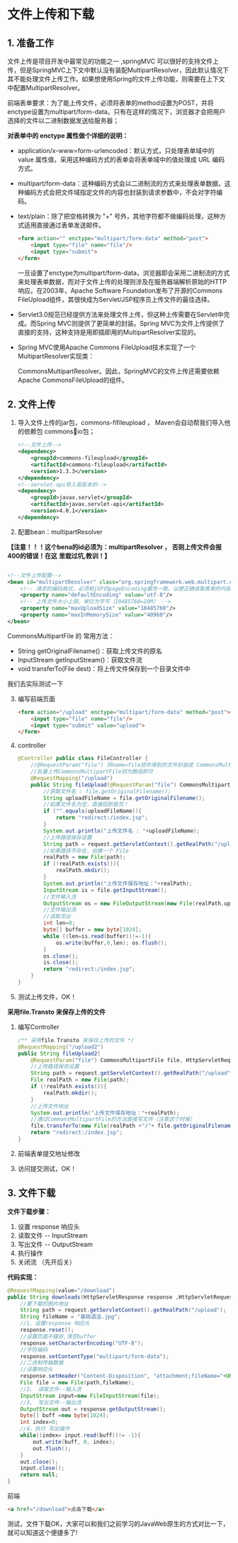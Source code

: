 # 文件上传和下载

## 1. 准备工作

文件上传是项目开发中最常见的功能之一 ,springMVC 可以很好的支持文件上传，但是SpringMVC上下文中默认没有装配MultipartResolver，因此默认情况下其不能处理文件上传工作。如果想使用Spring的文件上传功能，则需要在上下文中配置MultipartResolver。

前端表单要求：为了能上传文件，必须将表单的method设置为POST，并将enctype设置为multipart/form-data。只有在这样的情况下，浏览器才会把用户选择的文件以二进制数据发送给服务器；

**对表单中的 enctype 属性做个详细的说明：**

- application/x-www=form-urlencoded：默认方式，只处理表单域中的 value 属性值，采用这种编码方式的表单会将表单域中的值处理成 URL 编码方式。

- multipart/form-data：这种编码方式会以二进制流的方式来处理表单数据，这种编码方式会把文件域指定文件的内容也封装到请求参数中，不会对字符编码。

- text/plain：除了把空格转换为 "+" 号外，其他字符都不做编码处理，这种方式适用直接通过表单发送邮件。

  ```html
  <form action="" enctype="multipart/form-data" method="post">
      <input type="file" name="file"/> 
      <input type="submit">
  </form>
  ```

  一旦设置了enctype为multipart/form-data，浏览器即会采用二进制流的方式来处理表单数据，而对于文件上传的处理则涉及在服务器端解析原始的HTTP响应。在2003年，Apache Software Foundation发布了开源的Commons FileUpload组件，其很快成为Servlet/JSP程序员上传文件的最佳选择。

- Servlet3.0规范已经提供方法来处理文件上传，但这种上传需要在Servlet中完成。而Spring MVC则提供了更简单的封装。Spring MVC为文件上传提供了直接的支持，这种支持是用即插即用的MultipartResolver实现的。

- Spring MVC使用Apache Commons FileUpload技术实现了一个MultipartResolver实现类：

  CommonsMultipartResolver。因此，SpringMVC的文件上传还需要依赖Apache CommonsFileUpload的组件。 

## 2. 文件上传

1. 导入文件上传的jar包，commons-fifileupload ， Maven会自动帮我们导入他的依赖包 commonsio包；

   ```xml
   <!--文件上传-->
   <dependency>
       <groupId>commons-fileupload</groupId>
       <artifactId>commons-fileupload</artifactId> 
       <version>1.3.3</version>
   </dependency> 
   <!--servlet-api导入高版本的-->
   <dependency> 
       <groupId>javax.servlet</groupId> 
       <artifactId>javax.servlet-api</artifactId> 
       <version>4.0.1</version>
   </dependency>
   ```

2.  配置bean：multipartResolver

   **【注意！！！这个bena的id必须为：multipartResolver ， 否则上传文件会报400的错误！在这**
   **里栽过坑,教训！】**

   ```xml
   
   <!--文件上传配置--> 
   <bean id="multipartResolver" class="org.springframework.web.multipart.commons.CommonsMultipartResolve r">
       <!-- 请求的编码格式，必须和jSP的pageEncoding属性一致，以便正确读取表单的内容， 默认为ISO-8859-1 --> 
       <property name="defaultEncoding" value="utf-8"/> 
       <!-- 上传文件大小上限，单位为字节（10485760=10M） -->
       <property name="maxUploadSize" value="10485760"/>
       <property name="maxInMemorySize" value="40960"/> 
   </bean>
   ```

   CommonsMultipartFile 的 常用方法：

   - String getOriginalFilename()：获取上传文件的原名
   - InputStream getInputStream()：获取文件流
   - void transferTo(File dest)：将上传文件保存到一个目录文件中

   我们去实际测试一下

3. 编写前端页面

   ```html
   <form action="/upload" enctype="multipart/form-data" method="post"> 
       <input type="file" name="file"/> 
       <input type="submit" value="upload">
   </form>
   ```

4. controller

   ```java
   @Controller public class FileController { 
       //@RequestParam("file") 将name=file控件得到的文件封装成 CommonsMultipartFile 对象 
       //批量上传CommonsMultipartFile则为数组即可 
       @RequestMapping("/upload") 
       public String fileUpload(@RequestParam("file") CommonsMultipartFile file , HttpServletRequest request) throws IOException { 
           //获取文件名 : file.getOriginalFilename();
           String uploadFileName = file.getOriginalFilename(); 
           //如果文件名为空，直接回到首页！
           if ("".equals(uploadFileName)){
               return "redirect:/index.jsp";
           }
           System.out.println("上传文件名 : "+uploadFileName);
           //上传路径保存设置 
           String path = request.getServletContext().getRealPath("/upload"); 
           //如果路径不存在，创建一个 File 
           realPath = new File(path); 
           if (!realPath.exists()){ 
               realPath.mkdir(); 
           }
           System.out.println("上传文件保存地址："+realPath); 
           InputStream is = file.getInputStream(); 
           //文件输入流 
           OutputStream os = new FileOutputStream(new File(realPath,uploadFileName)); 
           //文件输出流 
           //读取写出
           int len=0; 
           byte[] buffer = new byte[1024];
           while ((len=is.read(buffer))!=-1){ 
               os.write(buffer,0,len); os.flush();
           }
           os.close();
           is.close(); 
           return "redirect:/index.jsp";
       } 
   }
   ```

5. 测试上传文件，OK！



**采用file.Transto 来保存上传的文件**

1. 编写Controller

   ```java
   /** 采用file.Transto 来保存上传的文件 */
   @RequestMapping("/upload2") 
   public String fileUpload2(
       @RequestParam("file") CommonsMultipartFile file, HttpServletRequest request) throws IOException { 
       //上传路径保存设置 
       String path = request.getServletContext().getRealPath("/upload");
       File realPath = new File(path);
       if (!realPath.exists()){ 
           realPath.mkdir();
       }
       //上传文件地址
       System.out.println("上传文件保存地址："+realPath); 
       //通过CommonsMultipartFile的方法直接写文件（注意这个时候）
       file.transferTo(new File(realPath +"/"+ file.getOriginalFilename()));
       return "redirect:/index.jsp"; 
   }
   ```

2. 前端表单提交地址修改

3. 访问提交测试，OK！ 







## 3. 文件下载

**文件下载步骤：**

1. 设置 response 响应头
2. 读取文件 -- InputStream
3. 写出文件 -- OutputStream
4. 执行操作
5. 关闭流 （先开后关）

**代码实现：**

```java
@RequestMapping(value="/download") 
public String downloads(HttpServletResponse response ,HttpServletRequest request) throws Exception{ 
    //要下载的图片地址 
    String path = request.getServletContext().getRealPath("/upload");
    String fileName = "基础语法.jpg";
    //1、设置response 响应头 
    response.reset(); 
    //设置页面不缓存,清空buffer
    response.setCharacterEncoding("UTF-8"); 
    //字符编码 
    response.setContentType("multipart/form-data");
    //二进制传输数据 
    //设置响应头 
    response.setHeader("Content-Disposition", "attachment;fileName="+URLEncoder.encode(fileName, "UTF-8")); 
    File file = new File(path,fileName); 
    //2、 读取文件--输入流 
    InputStream input=new FileInputStream(file); 
    //3、 写出文件--输出流 
    OutputStream out = response.getOutputStream();
    byte[] buff =new byte[1024]; 
    int index=0; 
    //4、执行 写出操作 
    while((index= input.read(buff))!= -1){
        out.write(buff, 0, index);
        out.flush();
    }
    out.close(); 
    input.close();
    return null;
}
```



前端

```html
<a href="/download">点击下载</a>
```

测试，文件下载OK，大家可以和我们之前学习的JavaWeb原生的方式对比一下，就可以知道这个便捷多了! 